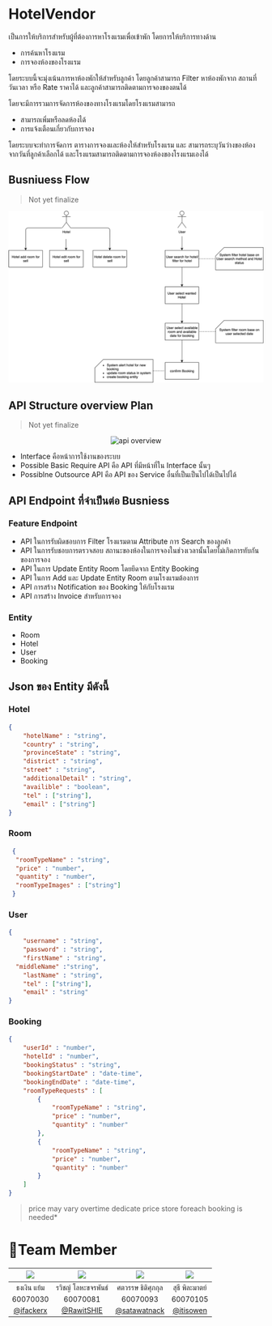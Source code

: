 # HotelVendor
เป็นการให้บริการสำหรับผู้ที่ต้องการหาโรงแรมเพื่อเข้าพัก
โดยการให้บริการทางด้าน

- การค้นหาโรงแรม
- การจองห้องของโรงแรม

โดยระบบนี้จะมุ่งเน้นการหาห้องพักให้สำหรับลูกค้า โดยลูกค้าสามารถ Filter หาห้องพักจาก สถานที่ วันเวลา หรือ Rate ราคาได้
และลูกค้าสามารถติดตามการจองของตนได้

โดยจะมีการรวมการจัดการห้องของทางโรงแรมโดยโรงแรมสามารถ
- สามารถเพิ่มหรือลดห้องได้
- การแจ้งเตือนเกี่ยวกับการจอง

โดยระบบจะทำการจัดการ ตารางการจองและห้องให้สำหรับโรงแรม
และ สามารถระบุวันว่างของห้อง จากวันที่ลูกค้าเลือกได้ และโรงแรมสามารถติดตามการจองห้องของโรงแรมเองได้
## Busniuess Flow
> Not yet finalize

![BusniuessChart](/ReadmeResource/BusinessChart.png)

## API Structure overview Plan
> Not yet finalize
<p align="center">
  <image src="ReadmeResource/apiStructure2.png" alt="api overview"/>
</p>

- Interface คือหน้าการใช้งานของระบบ
- Possible Basic Require API คือ API ที่มีหน้าที่ใน Interface นั้นๆ
- Possiblne Outsource API คือ API ของ Service อื่นที่เป็นเป็นไปได้เป็นไปได้


## API Endpoint ที่จำเป็นต่อ Busniess

### Feature Endpoint
- API ในการรับผิดชอบการ Filter โรงแรมตาม Attribute การ Search ของลูกค้า
- API ในการรับชอบการตรวจสอบ สถานะของห้องในการจองในช่วงเวลานั้นโดยไม่เกิดการทับกันของการจอง
- API ในการ Update Entity Room โดยยึดจาก Entity Booking
- API ในการ Add และ Update Entity Room ตามโรงแรมต้องการ
- API การสร้าง Notification ของ Booking ให้กับโรงแรม
- API การสร้าง Invoice สำหรับการจอง

### Entity
- Room
- Hotel
- User
- Booking


## Json ของ Entity มีดังนี้
### Hotel
```json
{
	"hotelName" : "string",
	"country" : "string",
	"provinceState" : "string",
	"district" : "string",
	"street" : "string",
	"additionalDetail" : "string",
	"availible" : "boolean",
	"tel" : ["string"],
	"email" : ["string"]
}
```

### Room
```json
 { 
  "roomTypeName" : "string",
  "price" : "number",
  "quantity" : "number",
  "roomTypeImages" : ["string"]
 }
```

### User
```json
{
	"username" : "string",
	"password" : "string",
	"firstName" : "string",
  "middleName" :"string",
	"lastName" : "string",
	"tel" : ["string"],
	"email" : "string"
}
```

### Booking
```json
{
	"userId" : "number",
	"hotelId" : "number",
	"bookingStatus" : "string",
	"bookingStartDate" : "date-time",
	"bookingEndDate" : "date-time",
	"roomTypeRequests" : [
        {
            "roomTypeName" : "string",
            "price" : "number",
            "quantity" : "number"
        },
        {
            "roomTypeName" : "string",
            "price" : "number",
            "quantity" : "number"
        }
	]
}
```
> price may vary overtime dedicate price store foreach booking is needed*
# 👥Team Member

|<a href=""><img src="https://avatars3.githubusercontent.com/u/32660620?s=400&v=4" width="100px"></a>  |<a href=""><img src="https://avatars0.githubusercontent.com/u/31315990?s=460&v=4" width="100px"></a>  |<a href=""><img src="https://avatars0.githubusercontent.com/u/32817745?s=460&v=4" width="100px"></a>  | <a href=""><img src="https://avatars0.githubusercontent.com/u/32954674?s=460&v=4" width="100px"></a>  |
| :-: | :-: | :-: | :-: |
|ธงเงิน แย้ม|รวิชญ์ โลหะขจรพันธ์|ศตวรรษ ธิติศุภกุล|สุธี พิละมาตย์
|60070030 |      60070081      |      60070093      | 60070105|
|    [@ifackerx](https://github.com/ifackerx)    |     [@RawitSHIE](https://github.com/RawitSHIE)     |     [@satawatnack](https://github.com/satawatnack)     | [@itisowen](https://github.com/itisowen) |
